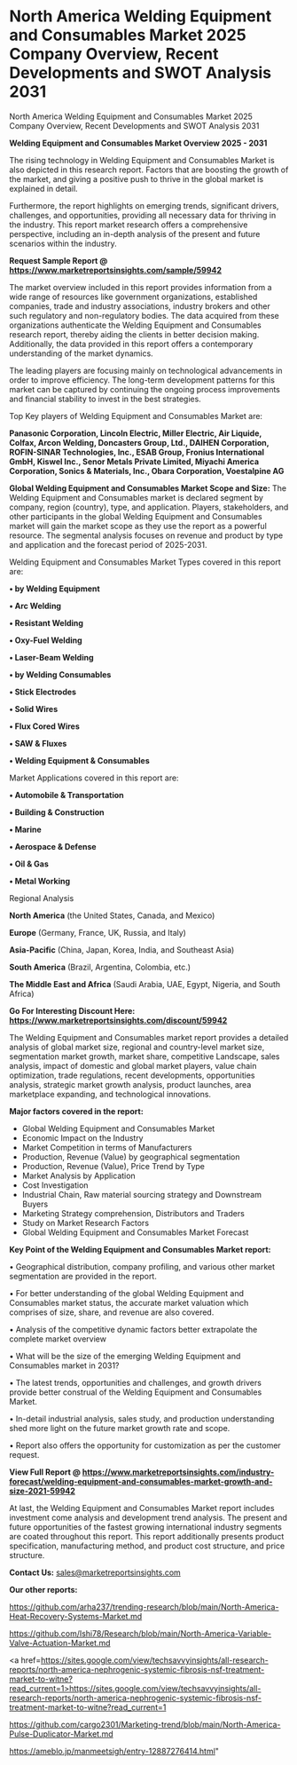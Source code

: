 # North America Welding Equipment and Consumables Market 2025 Company Overview, Recent Developments and SWOT Analysis 2031
North America Welding Equipment and Consumables Market 2025 Company Overview, Recent Developments and SWOT Analysis 2031

<Strong> Welding Equipment and Consumables Market Overview 2025 - 2031</strong>

The rising technology in Welding Equipment and Consumables Market is also depicted in this research report. Factors that are boosting the growth of the market, and giving a positive push to thrive in the global market is explained in detail.

Furthermore, the report highlights on emerging trends, significant drivers, challenges, and opportunities, providing all necessary data for thriving in the industry. This report market research offers a comprehensive perspective, including an in-depth analysis of the present and future scenarios within the industry.

<strong>Request Sample Report @ <a href=https://www.marketreportsinsights.com/sample/59942>https://www.marketreportsinsights.com/sample/59942</a></strong>

The market overview included in this report provides information from a wide range of resources like government organizations, established companies, trade and industry associations, industry brokers and other such regulatory and non-regulatory bodies. The data acquired from these organizations authenticate the Welding Equipment and Consumables research report, thereby aiding the clients in better decision making. Additionally, the data provided in this report offers a contemporary understanding of the market dynamics.

The leading players are focusing mainly on technological advancements in order to improve efficiency. The long-term development patterns for this market can be captured by continuing the ongoing process improvements and financial stability to invest in the best strategies.

Top Key players of Welding Equipment and Consumables Market are:

<strong>Panasonic Corporation, Lincoln Electric, Miller Electric, Air Liquide, Colfax, Arcon Welding, Doncasters Group, Ltd., DAIHEN Corporation, ROFIN-SINAR Technologies, Inc., ESAB Group, Fronius International GmbH, Kiswel Inc., Senor Metals Private Limited, Miyachi America Corporation, Sonics & Materials, Inc., Obara Corporation, Voestalpine AG</strong>

<strong><b>Global Welding Equipment and Consumables Market Scope and Size:</b></strong>
The Welding Equipment and Consumables market is declared segment by company, region (country), type, and application. Players, stakeholders, and other participants in the global Welding Equipment and Consumables market will gain the market scope as they use the report as a powerful resource. The segmental analysis focuses on revenue and product by type and application and the forecast period of 2025-2031.

Welding Equipment and Consumables Market Types covered in this report are:

<strong>• by Welding Equipment

• Arc Welding

• Resistant Welding

• Oxy-Fuel Welding

• Laser-Beam Welding

• by Welding Consumables

• Stick Electrodes

• Solid Wires

• Flux Cored Wires

• SAW & Fluxes

• Welding Equipment & Consumables</strong>

Market Applications covered in this report are:

<strong>• Automobile & Transportation

• Building & Construction

• Marine

• Aerospace & Defense

• Oil & Gas

• Metal Working</strong> 

Regional Analysis

<strong>North America</strong> (the United States, Canada, and Mexico)

<strong>Europe</strong> (Germany, France, UK, Russia, and Italy)

<strong>Asia-Pacific</strong> (China, Japan, Korea, India, and Southeast Asia)

<strong>South America</strong> (Brazil, Argentina, Colombia, etc.)

<strong>The Middle East and Africa</strong> (Saudi Arabia, UAE, Egypt, Nigeria, and South Africa)

<strong>Go For Interesting Discount Here: <a href=https://www.marketreportsinsights.com/discount/59942>https://www.marketreportsinsights.com/discount/59942</a></strong>

The Welding Equipment and Consumables market report provides a detailed analysis of global market size, regional and country-level market size, segmentation market growth, market share, competitive Landscape, sales analysis, impact of domestic and global market players, value chain optimization, trade regulations, recent developments, opportunities analysis, strategic market growth analysis, product launches, area marketplace expanding, and technological innovations.

<strong><b>Major factors covered in the report:</b></strong>
<ul>
  <li>Global Welding Equipment and Consumables Market </li>
  <li>Economic Impact on the Industry</li>
  <li>Market Competition in terms of Manufacturers</li>
  <li>Production, Revenue (Value) by geographical segmentation</li>
  <li>Production, Revenue (Value), Price Trend by Type</li>
  <li>Market Analysis by Application</li>
  <li>Cost Investigation</li>
  <li>Industrial Chain, Raw material sourcing strategy and Downstream Buyers</li>
  <li>Marketing Strategy comprehension, Distributors and Traders</li>
  <li>Study on Market Research Factors</li>
  <li>Global Welding Equipment and Consumables Market Forecast</li>
</ul>

<strong><b>Key Point of the Welding Equipment and Consumables Market report:</b></strong>

• Geographical distribution, company profiling, and various other market segmentation are provided in the report.

• For better understanding of the global Welding Equipment and Consumables market status, the accurate market valuation which comprises of size, share, and revenue are also covered.

• Analysis of the competitive dynamic factors better extrapolate the complete market overview

• What will be the size of the emerging Welding Equipment and Consumables market in 2031?

• The latest trends, opportunities and challenges, and growth drivers provide better construal of the Welding Equipment and Consumables Market.

• In-detail industrial analysis, sales study, and production understanding shed more light on the future market growth rate and scope.

• Report also offers the opportunity for customization as per the customer request.

<strong><b>View Full Report @ <a href=https://www.marketreportsinsights.com/industry-forecast/welding-equipment-and-consumables-market-growth-and-size-2021-59942>https://www.marketreportsinsights.com/industry-forecast/welding-equipment-and-consumables-market-growth-and-size-2021-59942</a></b></strong>


At last, the Welding Equipment and Consumables Market report includes investment come analysis and development trend analysis. The present and future opportunities of the fastest growing international industry segments are coated throughout this report. This report additionally presents product specification, manufacturing method, and product cost structure, and price structure.

<strong>Contact Us:</strong>
sales@marketreportsinsights.com

<strong>Our other reports:</strong>

<a href=https://github.com/arha237/trending-research/blob/main/North-America-Heat-Recovery-Systems-Market.md>https://github.com/arha237/trending-research/blob/main/North-America-Heat-Recovery-Systems-Market.md</a>

<a href=https://github.com/Ishi78/Research/blob/main/North-America-Variable-Valve-Actuation-Market.md>https://github.com/Ishi78/Research/blob/main/North-America-Variable-Valve-Actuation-Market.md</a>

<a href=https://sites.google.com/view/techsavvyinsights/all-research-reports/north-america-nephrogenic-systemic-fibrosis-nsf-treatment-market-to-witne?read_current=1>https://sites.google.com/view/techsavvyinsights/all-research-reports/north-america-nephrogenic-systemic-fibrosis-nsf-treatment-market-to-witne?read_current=1</a>

<a href=https://github.com/cargo2301/Marketing-trend/blob/main/North-America-Pulse-Duplicator-Market.md>https://github.com/cargo2301/Marketing-trend/blob/main/North-America-Pulse-Duplicator-Market.md</a>

<a href=https://ameblo.jp/manmeetsigh/entry-12887276414.html>https://ameblo.jp/manmeetsigh/entry-12887276414.html</a>"
